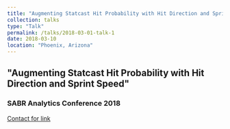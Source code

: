 ```yaml
---
title: "Augmenting Statcast Hit Probability with Hit Direction and Sprint Speed"
collection: talks
type: "Talk"
permalink: /talks/2018-03-01-talk-1
date: 2018-03-10
location: "Phoenix, Arizona"
---
```


## "Augmenting Statcast Hit Probability with Hit Direction and Sprint Speed"
### SABR Analytics Conference 2018

[Contact for link](tpetersen2@fordham.edu)
